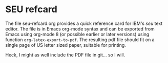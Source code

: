 # SEU refcard

The file seu-refcard.org provides a quick reference card for IBM's
*seu* text editor.  The file is in Emacs org-mode syntax and can be
exported from Emacs using org-mode 8 (or possible earlier or later
versions) using function `org-latex-export-to-pdf`.  The resulting pdf
file should fit on a single page of US letter sized paper, suitable
for printing.

Heck, I might as well include the PDF file in git... so I will.